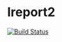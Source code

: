 # Ireport2
[![Build Status](https://travis-ci.org/Ngareski/Ireport2.svg?branch=ft-patch-comment-162362702)](https://travis-ci.org/Ngareski/Ireport2)
